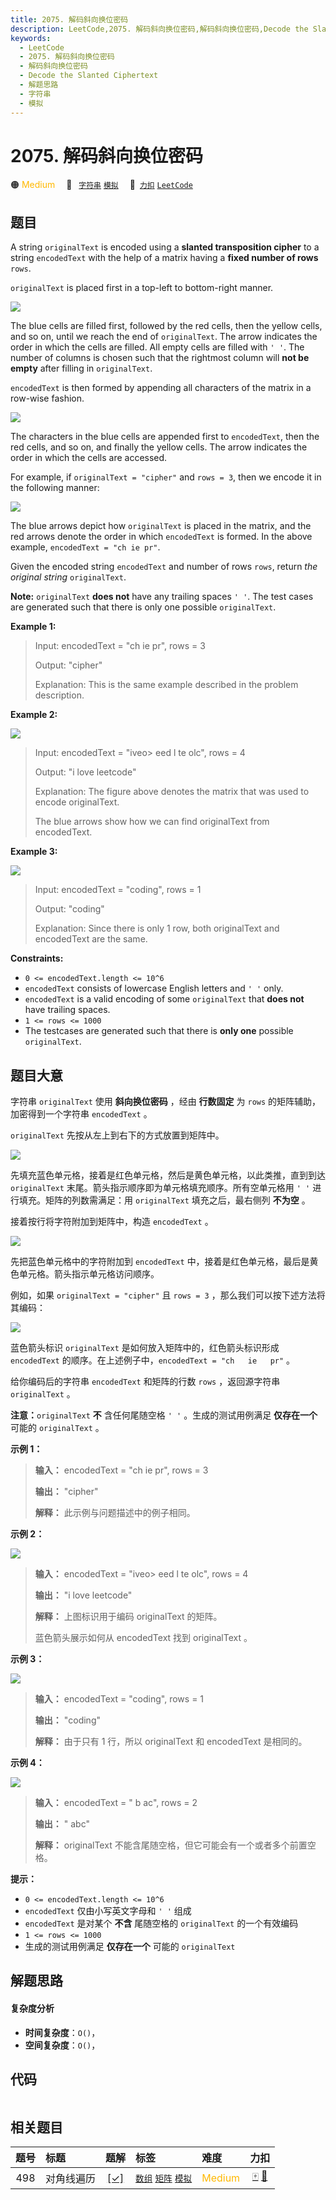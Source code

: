 ```yaml
---
title: 2075. 解码斜向换位密码
description: LeetCode,2075. 解码斜向换位密码,解码斜向换位密码,Decode the Slanted Ciphertext,解题思路,字符串,模拟
keywords:
  - LeetCode
  - 2075. 解码斜向换位密码
  - 解码斜向换位密码
  - Decode the Slanted Ciphertext
  - 解题思路
  - 字符串
  - 模拟
---
```


# 2075. 解码斜向换位密码

🟠 <font color=#ffb800>Medium</font>&emsp; 🔖&ensp; [`字符串`](/tag/string.md) [`模拟`](/tag/simulation.md)&emsp; 🔗&ensp;[`力扣`](https://leetcode.cn/problems/decode-the-slanted-ciphertext) [`LeetCode`](https://leetcode.com/problems/decode-the-slanted-ciphertext)

## 题目

A string `originalText` is encoded using a **slanted transposition cipher** to
a string `encodedText` with the help of a matrix having a **fixed number of
rows** `rows`.

`originalText` is placed first in a top-left to bottom-right manner.

![](https://assets.leetcode.com/uploads/2021/11/07/exa11.png)

The blue cells are filled first, followed by the red cells, then the yellow
cells, and so on, until we reach the end of `originalText`. The arrow
indicates the order in which the cells are filled. All empty cells are filled
with `' '`. The number of columns is chosen such that the rightmost column
will **not be empty** after filling in `originalText`.

`encodedText` is then formed by appending all characters of the matrix in a
row-wise fashion.

![](https://assets.leetcode.com/uploads/2021/11/07/exa12.png)

The characters in the blue cells are appended first to `encodedText`, then the
red cells, and so on, and finally the yellow cells. The arrow indicates the
order in which the cells are accessed.

For example, if `originalText = "cipher"` and `rows = 3`, then we encode it in
the following manner:

![](https://assets.leetcode.com/uploads/2021/10/25/desc2.png)

The blue arrows depict how `originalText` is placed in the matrix, and the red
arrows denote the order in which `encodedText` is formed. In the above
example, `encodedText = "ch ie pr"`.

Given the encoded string `encodedText` and number of rows `rows`, return _the
original string_ `originalText`.

**Note:** `originalText` **does not** have any trailing spaces `' '`. The test
cases are generated such that there is only one possible `originalText`.



**Example 1:**

> Input: encodedText = "ch   ie   pr", rows = 3
> 
> Output: "cipher"
> 
> Explanation: This is the same example described in the problem description.

**Example 2:**

![](https://assets.leetcode.com/uploads/2021/10/26/exam1.png)

> Input: encodedText = "iveo> 
> eed   l te   olc", rows = 4
> 
> Output: "i love leetcode"
> 
> Explanation: The figure above denotes the matrix that was used to encode originalText. 
> 
> The blue arrows show how we can find originalText from encodedText.

**Example 3:**

![](https://assets.leetcode.com/uploads/2021/10/26/eg2.png)

> Input: encodedText = "coding", rows = 1
> 
> Output: "coding"
> 
> Explanation: Since there is only 1 row, both originalText and encodedText are the same.

**Constraints:**

  * `0 <= encodedText.length <= 10^6`
  * `encodedText` consists of lowercase English letters and `' '` only.
  * `encodedText` is a valid encoding of some `originalText` that **does not** have trailing spaces.
  * `1 <= rows <= 1000`
  * The testcases are generated such that there is **only one** possible `originalText`.


## 题目大意

字符串 `originalText` 使用 **斜向换位密码** ，经由 **行数固定** 为 `rows` 的矩阵辅助，加密得到一个字符串
`encodedText` 。

`originalText` 先按从左上到右下的方式放置到矩阵中。

![](https://assets.leetcode.com/uploads/2021/11/07/exa11.png)

先填充蓝色单元格，接着是红色单元格，然后是黄色单元格，以此类推，直到到达 `originalText` 末尾。箭头指示顺序即为单元格填充顺序。所有空单元格用
`' '` 进行填充。矩阵的列数需满足：用 `originalText` 填充之后，最右侧列 **不为空** 。

接着按行将字符附加到矩阵中，构造 `encodedText` 。

![](https://assets.leetcode.com/uploads/2021/11/07/exa12.png)

先把蓝色单元格中的字符附加到 `encodedText` 中，接着是红色单元格，最后是黄色单元格。箭头指示单元格访问顺序。

例如，如果 `originalText = "cipher"` 且 `rows = 3` ，那么我们可以按下述方法将其编码：

![](https://assets.leetcode.com/uploads/2021/10/25/desc2.png)

蓝色箭头标识 `originalText` 是如何放入矩阵中的，红色箭头标识形成 `encodedText` 的顺序。在上述例子中，`encodedText
= "ch   ie   pr"` 。

给你编码后的字符串 `encodedText` 和矩阵的行数 `rows` ，返回源字符串 `originalText` 。

**注意：**`originalText` **不** 含任何尾随空格 `' '` 。生成的测试用例满足 **仅存在一个** 可能的
`originalText` 。



**示例 1：**

> 
> 
> 
> 
> 
> **输入：** encodedText = "ch   ie   pr", rows = 3
> 
> **输出：** "cipher"
> 
> **解释：** 此示例与问题描述中的例子相同。
> 
> 

**示例 2：**

![](https://assets.leetcode.com/uploads/2021/10/26/exam1.png)

> 
> 
> 
> 
> 
> **输入：** encodedText = "iveo> 
> eed   l te   olc", rows = 4
> 
> **输出：** "i love leetcode"
> 
> **解释：** 上图标识用于编码 originalText 的矩阵。 
> 
> 蓝色箭头展示如何从 encodedText 找到 originalText 。
> 
> 

**示例 3：**

![](https://assets.leetcode.com/uploads/2021/10/26/eg2.png)

> 
> 
> 
> 
> 
> **输入：** encodedText = "coding", rows = 1
> 
> **输出：** "coding"
> 
> **解释：** 由于只有 1 行，所以 originalText 和 encodedText 是相同的。
> 
> 

**示例 4：**

![](https://assets.leetcode.com/uploads/2021/10/26/exam3.png)

> 
> 
> 
> 
> 
> **输入：** encodedText = " b  ac", rows = 2
> 
> **输出：** " abc"
> 
> **解释：** originalText 不能含尾随空格，但它可能会有一个或者多个前置空格。
> 
> 



**提示：**

  * `0 <= encodedText.length <= 10^6`
  * `encodedText` 仅由小写英文字母和 `' '` 组成
  * `encodedText` 是对某个 **不含** 尾随空格的 `originalText` 的一个有效编码
  * `1 <= rows <= 1000`
  * 生成的测试用例满足 **仅存在一个** 可能的 `originalText`


## 解题思路

#### 复杂度分析

- **时间复杂度**：`O()`，
- **空间复杂度**：`O()`，

## 代码

```javascript

```

## 相关题目

<!-- prettier-ignore -->
| 题号 | 标题 | 题解 | 标签 | 难度 | 力扣 |
| :------: | :------ | :------: | :------ | :------ | :------: |
| 498 | 对角线遍历 | [[✓]](/problem/0498.md) |  [`数组`](/tag/array.md) [`矩阵`](/tag/matrix.md) [`模拟`](/tag/simulation.md) | <font color=#ffb800>Medium</font> | [🀄️](https://leetcode.cn/problems/diagonal-traverse) [🔗](https://leetcode.com/problems/diagonal-traverse) |
